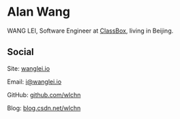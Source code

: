 Alan Wang
===============

WANG LEI, Software Engineer at <a href="http://kechenggezi.com" target="_blank">ClassBox</a>, living in Beijing.

## Social

Site: <a href="http://wanglei.io" target="_blank">wanglei.io</a>  

Email: <a href="mailto:i@wanglei.io">i@wanglei.io</a>  

GitHub: <a href="http://github.com/wlchn" target="_blank">github.com/wlchn</a>  

Blog: <a href="http://blog.csdn.net/wlchn" target="_blank">blog.csdn.net/wlchn</a>  
